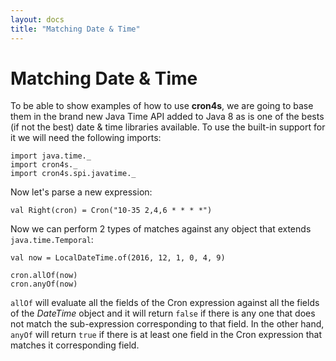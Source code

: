 ```yaml
---
layout: docs
title: "Matching Date & Time"
---
```


# Matching Date & Time

To be able to show examples of how to use **cron4s**, we are going to base them in the brand
new Java Time API added to Java 8 as is one of the bests (if not the best) date & time
libraries available. To use the built-in support for it we will need the following imports:

```tut:silent
import java.time._
import cron4s._
import cron4s.spi.javatime._
```

Now let's parse a new expression:

```tut
val Right(cron) = Cron("10-35 2,4,6 * * * *")
```

Now we can perform 2 types of matches against any object that extends `java.time.Temporal`:

```tut
val now = LocalDateTime.of(2016, 12, 1, 0, 4, 9)

cron.allOf(now)
cron.anyOf(now)
```

`allOf` will evaluate all the fields of the Cron expression against all the fields
of the _DateTime_ object and it will return `false` if there is any one that does
not match the sub-expression corresponding to that field. In the other hand, `anyOf`
will return `true` if there is at least one field in the Cron expression that matches
it corresponding field.
